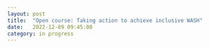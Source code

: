 ```yaml
---
layout: post
title:  "Open course: Taking action to achieve inclusive WASH"
date:   2022-12-09 09:45:00
category: in progress
---
```

